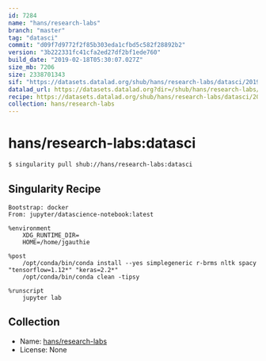 ```yaml
---
id: 7284
name: "hans/research-labs"
branch: "master"
tag: "datasci"
commit: "d09f7d9772f2f85b303eda1cfbd5c582f28892b2"
version: "3b222331fc41cfa2ed27df2bf1ede760"
build_date: "2019-02-18T05:30:07.027Z"
size_mb: 7206
size: 2338701343
sif: "https://datasets.datalad.org/shub/hans/research-labs/datasci/2019-02-18-d09f7d97-3b222331/3b222331fc41cfa2ed27df2bf1ede760.simg"
datalad_url: https://datasets.datalad.org?dir=/shub/hans/research-labs/datasci/2019-02-18-d09f7d97-3b222331/
recipe: https://datasets.datalad.org/shub/hans/research-labs/datasci/2019-02-18-d09f7d97-3b222331/Singularity
collection: hans/research-labs
---
```


# hans/research-labs:datasci

```bash
$ singularity pull shub://hans/research-labs:datasci
```

## Singularity Recipe

```singularity
Bootstrap: docker
From: jupyter/datascience-notebook:latest

%environment
	XDG_RUNTIME_DIR=
	HOME=/home/jgauthie

%post
	/opt/conda/bin/conda install --yes simplegeneric r-brms nltk spacy "tensorflow=1.12*" "keras=2.2*"
	/opt/conda/bin/conda clean -tipsy

%runscript
	jupyter lab
```

## Collection

 - Name: [hans/research-labs](https://github.com/hans/research-labs)
 - License: None

